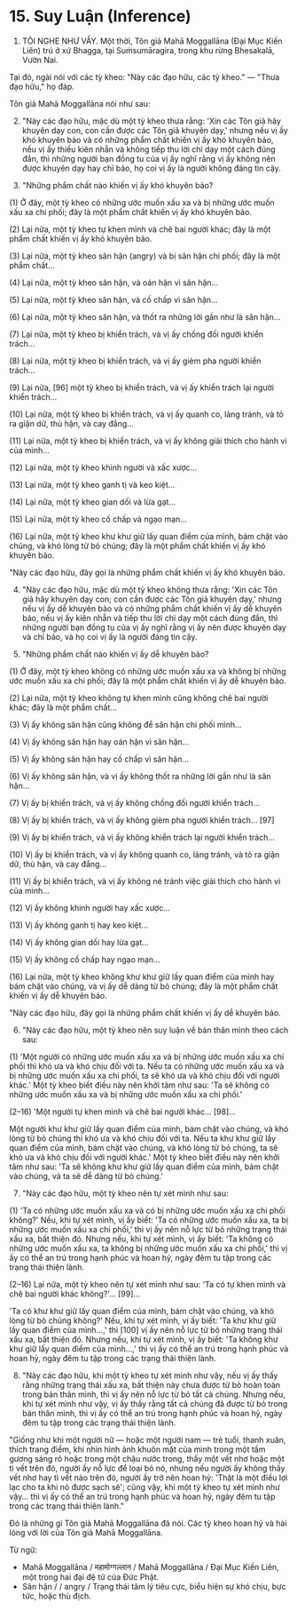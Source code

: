 # 15. Suy Luận (Inference)

1. TÔI NGHE NHƯ VẦY. Một thời,
Tôn giả Mahā Moggallāna (Đại Mục Kiền Liên) trú ở xứ Bhagga,
tại Suṁsumāragira, trong khu rừng Bhesakalā, Vườn Nai.

Tại đó, ngài nói với các tỳ kheo: "Này các đạo hữu,
các tỳ kheo." — "Thưa đạo hữu," họ đáp.

Tôn giả Mahā Moggallāna nói như sau:

2. "Này các đạo hữu, mặc dù một tỳ kheo thưa rằng: 'Xin các
Tôn giả hãy khuyên dạy con, con cần được các
Tôn giả khuyên dạy,' nhưng nếu vị ấy khó khuyên bảo và
có những phẩm chất khiến vị ấy khó khuyên bảo,
nếu vị ấy thiếu kiên nhẫn và không tiếp thu lời chỉ dạy một cách đúng đắn, thì
những người bạn đồng tu của vị ấy nghĩ rằng vị ấy không nên
được khuyên dạy hay chỉ bảo, họ coi vị ấy là người không
đáng tin cậy.

3. "Những phẩm chất nào khiến vị ấy khó khuyên bảo?

(1) Ở đây, một tỳ kheo có những ước muốn xấu xa và bị
những ước muốn xấu xa chi phối; đây là một phẩm chất khiến
vị ấy khó khuyên bảo.

(2) Lại nữa, một tỳ kheo tự khen mình và chê bai người khác;
đây là một phẩm chất khiến vị ấy khó khuyên bảo.

(3) Lại nữa, một tỳ kheo sân hận (angry) và bị sân hận chi phối;
đây là một phẩm chất…

(4) Lại nữa, một tỳ kheo sân hận, và oán hận vì
sân hận…

(5) Lại nữa, một tỳ kheo sân hận, và cố chấp vì
sân hận…

(6) Lại nữa, một tỳ kheo sân hận, và thốt ra những lời
gần như là sân hận…

(7) Lại nữa, một tỳ kheo bị khiển trách, và vị ấy chống đối
người khiển trách…

(8) Lại nữa, một tỳ kheo bị khiển trách, và vị ấy gièm pha
người khiển trách…

(9) Lại nữa, [96] một tỳ kheo bị khiển trách, và vị ấy khiển trách
lại người khiển trách…

(10) Lại nữa, một tỳ kheo bị khiển trách, và vị ấy quanh co,
lảng tránh, và tỏ ra giận dữ, thù hận, và cay đắng…

(11) Lại nữa, một tỳ kheo bị khiển trách, và vị ấy không giải thích
cho hành vi của mình…

(12) Lại nữa, một tỳ kheo khinh người và xấc xược…

(13) Lại nữa, một tỳ kheo ganh tị và keo kiệt…

(14) Lại nữa, một tỳ kheo gian dối và lừa gạt…

(15) Lại nữa, một tỳ kheo cố chấp và ngạo mạn…

(16) Lại nữa, một tỳ kheo khư khư giữ lấy quan điểm của mình,
bám chặt vào chúng, và khó lòng từ bỏ chúng; đây
là một phẩm chất khiến vị ấy khó khuyên bảo.

"Này các đạo hữu, đây gọi là những phẩm chất khiến vị ấy
khó khuyên bảo.

4. "Này các đạo hữu, mặc dù một tỳ kheo không thưa rằng: 'Xin các
Tôn giả hãy khuyên dạy con; con cần được các
Tôn giả khuyên dạy,' nhưng nếu vị ấy dễ khuyên bảo và có
những phẩm chất khiến vị ấy dễ khuyên bảo, nếu vị ấy kiên nhẫn và
tiếp thu lời chỉ dạy một cách đúng đắn, thì những người bạn đồng tu của
vị ấy nghĩ rằng vị ấy nên được khuyên dạy và chỉ bảo, và họ
coi vị ấy là người đáng tin cậy.

5. "Những phẩm chất nào khiến vị ấy dễ khuyên bảo?

(1) Ở đây, một tỳ kheo không có những ước muốn xấu xa và không bị
những ước muốn xấu xa chi phối; đây là một phẩm chất khiến vị
ấy dễ khuyên bảo.

(2) Lại nữa, một tỳ kheo không tự khen mình cũng không chê bai
người khác; đây là một phẩm chất…

(3) Vị ấy không sân hận cũng không để sân hận chi phối mình…

(4) Vị ấy không sân hận hay oán hận vì sân hận…

(5) Vị ấy không sân hận hay cố chấp vì sân hận…

(6) Vị ấy không sân hận, và vị ấy không thốt ra những lời
gần như là sân hận…

(7) Vị ấy bị khiển trách, và vị ấy không chống đối người
khiển trách…

(8) Vị ấy bị khiển trách, và vị ấy không gièm pha người
khiển trách… [97]

(9) Vị ấy bị khiển trách, và vị ấy không khiển trách lại
người khiển trách…

(10) Vị ấy bị khiển trách, và vị ấy không quanh co, lảng
tránh, và tỏ ra giận dữ, thù hận, và cay đắng…

(11) Vị ấy bị khiển trách, và vị ấy không né tránh việc giải thích
cho hành vi của mình…

(12) Vị ấy không khinh người hay xấc xược…

(13) Vị ấy không ganh tị hay keo kiệt…

(14) Vị ấy không gian dối hay lừa gạt…

(15) Vị ấy không cố chấp hay ngạo mạn…

(16) Lại nữa, một tỳ kheo không khư khư giữ lấy quan điểm
của mình hay bám chặt vào chúng, và vị ấy dễ dàng từ bỏ
chúng; đây là một phẩm chất khiến vị ấy dễ khuyên bảo.

"Này các đạo hữu, đây gọi là những phẩm chất khiến vị ấy
dễ khuyên bảo.

6. "Này các đạo hữu, một tỳ kheo nên suy luận về bản thân
mình theo cách sau:

(1) 'Một người có những ước muốn xấu xa và bị những ước
muốn xấu xa chi phối thì khó ưa và khó chịu đối với ta. Nếu ta
có những ước muốn xấu xa và bị những ước muốn xấu xa chi phối, ta sẽ
khó ưa và khó chịu đối với người khác.' Một tỳ kheo biết
điều này nên khởi tâm như sau: 'Ta sẽ không có những ước
muốn xấu xa và bị những ước muốn xấu xa chi phối.'

(2–16) 'Một người tự khen mình và chê bai người
khác… [98]…

Một người khư khư giữ lấy quan điểm của mình,
bám chặt vào chúng, và khó lòng từ bỏ chúng thì khó ưa
và khó chịu đối với ta. Nếu ta khư khư giữ lấy quan điểm
của mình, bám chặt vào chúng, và khó lòng từ bỏ chúng,
ta sẽ khó ưa và khó chịu đối với người khác.' Một tỳ kheo
biết điều này nên khởi tâm như sau: 'Ta sẽ không
khư khư giữ lấy quan điểm của mình, bám chặt vào chúng, và ta
sẽ dễ dàng từ bỏ chúng.'

7. "Này các đạo hữu, một tỳ kheo nên tự xét mình như sau:

(1) 'Ta có những ước muốn xấu xa và có bị những ước
muốn xấu xa chi phối không?' Nếu, khi tự xét mình, vị ấy biết: 'Ta
có những ước muốn xấu xa, ta bị những ước muốn xấu xa chi phối,' thì vị
ấy nên nỗ lực từ bỏ những trạng thái xấu xa, bất thiện đó. Nhưng
nếu, khi tự xét mình, vị ấy biết: 'Ta không có những ước
muốn xấu xa, ta không bị những ước muốn xấu xa chi phối,' thì vị ấy có
thể an trú trong hạnh phúc và hoan hỷ, ngày đêm tu tập
trong các trạng thái thiện lành.

(2–16) Lại nữa, một tỳ kheo nên tự xét mình như sau: 'Ta có
tự khen mình và chê bai người khác không?'… [99]…

'Ta có khư khư giữ lấy quan điểm của mình, bám chặt
vào chúng, và khó lòng từ bỏ chúng không?' Nếu, khi tự xét
mình, vị ấy biết: 'Ta khư khư giữ lấy quan điểm của mình…,' thì [100]
vị ấy nên nỗ lực từ bỏ những trạng thái xấu xa, bất thiện đó.
Nhưng nếu, khi tự xét mình, vị ấy biết: 'Ta không khư khư giữ
lấy quan điểm của mình…,' thì vị ấy có thể an trú trong hạnh
phúc và hoan hỷ, ngày đêm tu tập trong các trạng thái thiện
lành.

8. "Này các đạo hữu, khi một tỳ kheo tự xét mình như vậy, nếu
vị ấy thấy rằng những trạng thái xấu xa, bất thiện này chưa được từ bỏ
hoàn toàn trong bản thân mình, thì vị ấy nên nỗ lực từ bỏ tất cả
chúng. Nhưng nếu, khi tự xét mình như vậy, vị ấy thấy rằng tất cả
chúng đã được từ bỏ trong bản thân mình, thì vị ấy có thể an trú
trong hạnh phúc và hoan hỷ, ngày đêm tu tập trong các trạng
thái thiện lành.

"Giống như khi một người nữ — hoặc một người nam — trẻ tuổi,
thanh xuân, thích trang điểm, khi nhìn hình ảnh khuôn mặt của
mình trong một tấm gương sáng rõ hoặc trong một chậu nước trong, thấy
một vết nhơ hoặc một tì vết trên đó, người ấy nỗ lực để loại bỏ nó,
nhưng nếu người ấy không thấy vết nhơ hay tì vết nào trên đó, người ấy trở nên
hoan hỷ: 'Thật là một điều lợi lạc cho ta khi nó được sạch sẽ';
cũng vậy, khi một tỳ kheo tự xét mình như vậy… thì vị ấy có
thể an trú trong hạnh phúc và hoan hỷ, ngày đêm tu tập
trong các trạng thái thiện lành."

Đó là những gì Tôn giả Mahā Moggallāna đã nói. Các
tỳ kheo hoan hỷ và hài lòng với lời của Tôn giả Mahā
Moggallāna.

Từ ngữ:
- Mahā Moggallāna / महामोग्गल्लान / Mahā Moggallāna / Đại Mục Kiền Liên, một trong hai đại đệ tử của Đức Phật.
- Sân hận /  / angry / Trạng thái tâm lý tiêu cực, biểu hiện sự khó chịu, bực tức, hoặc thù địch.
